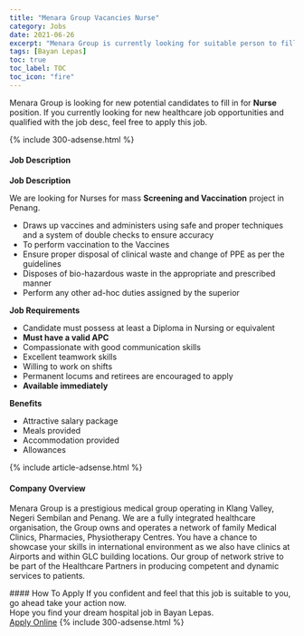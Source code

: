 ```yaml
---
title: "Menara Group Vacancies Nurse" 
category: Jobs 
date: 2021-06-26 
excerpt: "Menara Group is currently looking for suitable person to fill in the Nurse which positioned at Bayan Lepas" 
tags: [Bayan Lepas] 
toc: true 
toc_label: TOC 
toc_icon: "fire" 
--- 
```


<p>Menara Group is looking for new potential candidates to fill in for <b>Nurse</b> position. If you currently looking for new healthcare job opportunities and qualified with the job desc, feel free to apply this job.
</p>{% include 300-adsense.html %} 
<div><div><h4>Job Description</h4></div><div><div><span><div><strong>Job Description</strong><p><span>We are looking for Nurses for mass&#160;</span><strong>Screening and Vaccination</strong><span>&#160;project in Penang.</span></p><ul><li>Draws up vaccines and administers using safe and proper techniques and a system of double checks to ensure accuracy</li><li>To perform vaccination to the Vaccines</li><li>Ensure proper disposal of clinical waste and change of PPE as per the guidelines&#160;</li><li>Disposes of bio-hazardous waste in the appropriate and prescribed manner</li><li>Perform any other ad-hoc duties assigned by the superior</li></ul><p><strong>Job Requirements</strong></p><ul><li><span>Candidate must possess at least a Diploma in Nursing or equivalent</span></li><li><strong>Must have a valid APC</strong></li><li><span>Compassionate with good communication skills</span></li><li><span>Excellent teamwork skills</span></li><li><span>Willing to work on shifts</span></li><li><span>Permanent locums and retirees are encouraged to apply</span></li><li><strong>Available immediately</strong></li></ul><p><strong>Benefits</strong></p><ul><li><span>Attractive salary package</span></li><li><span>Meals provided</span></li><li><span>Accommodation provided</span></li><li><span>Allowances</span></li></ul></div></span></div></div></div> 
{% include article-adsense.html %} 
<div><div><h4>Company Overview</h4></div><div><div><span><div><p>Menara Group is a prestigious medical group operating in Klang Valley, Negeri Sembilan and Penang. We are a fully integrated healthcare organisation, the Group owns and operates a network of family Medical Clinics, Pharmacies, Physiotherapy Centres. You have a chance to showcase your skills in international environment as we also have clinics at Airports and within GLC building locations. Our group of network strive to be part of the Healthcare Partners in producing competent and dynamic services to patients.&#160;&#160;</p></div></span></div></div></div> 
#### How To Apply 
If you confident and feel that this job is suitable to you, go ahead take your action now. <br/> 
Hope you find your dream hospital job in Bayan Lepas. <br/> 
<a href="https://www.jobstreet.com.my/en/job/nurse-4577606?jobId=jobstreet-my-job-4577606" class="btn btn--warning" target="_blank" rel="nofollow noopenner">Apply Online</a> 
{% include 300-adsense.html %} 